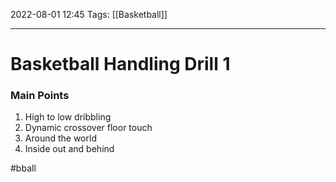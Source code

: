 2022-08-01 12:45
Tags: [[Basketball]] 
- - - - - - - - - - - - - - - - - - - - - - - - - - - - -   
# Basketball Handling Drill 1

### Main Points
1. High to low dribbling
2. Dynamic crossover floor touch
3. Around the world
4. Inside out and behind

#bball